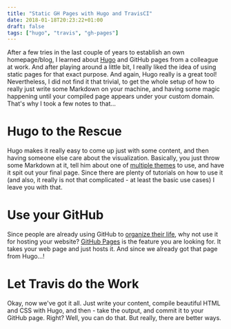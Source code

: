 ```yaml
---
title: "Static GH Pages with Hugo and TravisCI"
date: 2018-01-18T20:23:22+01:00
draft: false
tags: ["hugo", "travis", "gh-pages"]
---
```


After a few tries in the last couple of years to establish an own homepage/blog, I learned about [Hugo](https://gohugo.io/) and GitHub pages from a colleague at work. And after playing around a little bit, I really liked the idea of using static pages for that exact purpose. And again, Hugo really is a great tool! Nevertheless, I did not find it that trivial, to get the whole setup of how to really just write some Markdown on your machine, and having some magic happening until your compiled page appears under your custom domain. That's why I took a few notes to that...

# Hugo to the Rescue

Hugo makes it really easy to come up just with some content, and then having someone else care about the visualization. Basically, you just throw some Markdown at it, tell him about one of [multiple themes](https://themes.gohugo.io/) to use, and have it spit out your final page. Since there are plenty of tutorials on how to use it (and also, it really is not that complicated - at least the basic use cases) I leave you with that.

# Use your GitHub

Since people are already using GitHub to [organize their life](https://dev.to/und0ck3d/organizing-your-life-using-github-6an), why not use it for hosting your website? [GitHub Pages](https://pages.github.com/) is the feature you are looking for. It takes your web page and just hosts it. And since we already got that page from Hugo...!

# Let Travis do the Work

Okay, now we've got it all. Just write your content, compile beautiful HTML and CSS with Hugo, and then - take the output, and commit it to your GitHub page. Right? Well, you can do that. But really, there are better ways.